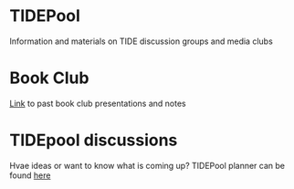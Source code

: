 # TIDEPool
Information and materials on TIDE discussion groups and media clubs

# Book Club
[Link](https://drive.google.com/drive/folders/1KHcV183mkHvQBer9VzXlDoKoRm04-tHg?usp=sharing) to past book club presentations and notes

# TIDEpool discussions
Hvae ideas or want to know what is coming up? TIDEPool planner can be found [here](https://docs.google.com/spreadsheets/d/1y0Si3IiWKcDporNe7G_V3_R9gGJ3zRuO/edit#gid=428648949)
